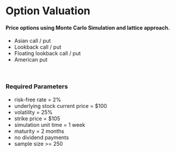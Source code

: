 # Option Valuation

#### Price options using Monte Carlo Simulation and lattice approach.
 
- Asian call / put
- Lookback call / put 
- Floating lookback call / put
- American put 
</br>


### Required Parameters
- risk-free rate = 2%
- underlying stock current price = $100
- volatility = 25%
- strike price = $105
- simulation unit time = 1 week
- maturity = 2 months
- no dividend payments 
- sample size >= 250

 
